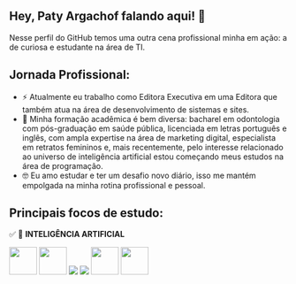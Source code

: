 ## Hey, Paty Argachof falando aqui! 👋

Nesse perfil do GitHub temos uma outra cena profissional minha em ação: a de curiosa e estudante na área de TI.

## Jornada Profissional:
- ⚡ Atualmente eu trabalho como Editora Executiva em uma Editora que também atua na área de desenvolvimento de sistemas e sites.
- 🌱 Minha formação acadêmica é bem diversa: bacharel em odontologia com pós-graduação em saúde pública, licenciada em letras português e inglês, com ampla expertise na área de marketing digital, especialista em retratos femininos e, mais recentemente, pelo interesse relacionado ao universo de inteligência artificial estou começando meus estudos na área de programação.
- 🤓 Eu amo estudar e ter um desafio novo diário, isso me mantém empolgada na minha rotina profissional e pessoal.

## Principais focos de estudo:
✅ 💬 **INTELIGÊNCIA ARTIFICIAL**

<img src="https://cdn.jsdelivr.net/gh/devicons/devicon@latest/icons/python/python-original.svg" width="50" height="50"/>     <img src="https://cdn.jsdelivr.net/gh/devicons/devicon@latest/icons/mysql/mysql-original-wordmark.svg" width="50" height="50"/>      <img src="https://cdn.jsdelivr.net/gh/devicons/devicon@latest/icons/html5/html5-original.svg" />    <img src="https://cdn.jsdelivr.net/gh/devicons/devicon@latest/icons/css3/css3-original.svg" />    <img src="https://cdn.jsdelivr.net/gh/devicons/devicon@latest/icons/react/react-original-wordmark.svg" width="50" height="50"/>     <img src="https://cdn.jsdelivr.net/gh/devicons/devicon@latest/icons/amazonwebservices/amazonwebservices-original-wordmark.svg" width="50" height="50"/>
                    

<!--
**patyargachof/patyargachof** is a ✨ _special_ ✨ repository because its `README.md` (this file) appears on your GitHub profile.

Here are some ideas to get you started:

- 🔭 I’m currently working on ...
- 🌱 I’m currently learning ...
- 👯 I’m looking to collaborate on ...
- 🤔 I’m looking for help with ...
- 💬 Ask me about ...
- 📫 How to reach me: ...
- 😄 Pronouns: ...
- ⚡ Fun fact: ...
-->
